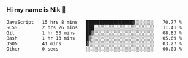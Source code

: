 ### Hi my name is Nik 👋

<!--
**NikDoe/NikDoe** is a ✨ _special_ ✨ repository because its `README.md` (this file) appears on your GitHub profile.

Here are some ideas to get you started:

- 🔭 I’m currently working on ...
- 🌱 I’m currently learning ...
- 👯 I’m looking to collaborate on ...
- 🤔 I’m looking for help with ...
- 💬 Ask me about ...
- 📫 How to reach me: ...
- 😄 Pronouns: ...
- ⚡ Fun fact: ...
-->

<!--START_SECTION:waka-->

```text
JavaScript   15 hrs 8 mins   █████████████████▓░░░░░░░   70.77 %
SCSS         2 hrs 26 mins   ███░░░░░░░░░░░░░░░░░░░░░░   11.41 %
Git          1 hr 53 mins    ██▒░░░░░░░░░░░░░░░░░░░░░░   08.83 %
Bash         1 hr 13 mins    █▒░░░░░░░░░░░░░░░░░░░░░░░   05.69 %
JSON         41 mins         ▓░░░░░░░░░░░░░░░░░░░░░░░░   03.27 %
Other        0 secs          ░░░░░░░░░░░░░░░░░░░░░░░░░   00.03 %
```

<!--END_SECTION:waka-->
